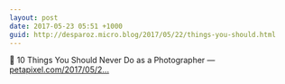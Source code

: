 ```yaml
---
layout: post
date: 2017-05-23 05:51 +1000
guid: http://desparoz.micro.blog/2017/05/22/things-you-should.html
---
```

🔗 10 Things You Should Never Do as a Photographer — [petapixel.com/2017/05/2...](https://petapixel.com/2017/05/22/10-things-never-photographer/)
